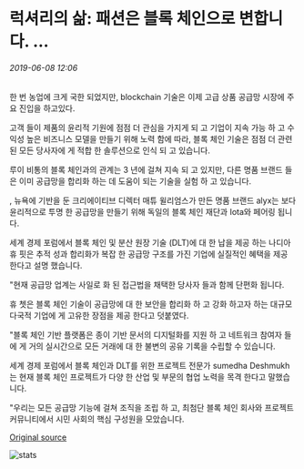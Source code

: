 # 럭셔리의 삶: 패션은 블록 체인으로 변합니다. ...

###### 2019-06-08 12:06

한 번 농업에 크게 국한 되었지만, blockchain 기술은 이제 고급 상품 공급망 시장에 주요 진입을 하고있다.

고객 들이 제품의 윤리적 기원에 점점 더 관심을 가지게 되 고 기업이 지속 가능 하 고 수익성 높은 비즈니스 모델을 만들기 위해 노력 함에 따라, 블록 체인 기술은 점점 더 관련 된 모든 당사자에 게 적합 한 솔루션으로 인식 되 고 있습니다.

루이 비통의 블록 체인과의 관계는 3 년에 걸쳐 지속 되 고 있지만, 다른 명품 브랜드 들은 이미 공급망을 합리화 하는 데 도움이 되는 기술을 실험 하 고 있습니다.

, 뉴욕에 기반을 둔 크리에이티브 디렉터 매튜 윌리엄스가 만든 명품 브랜드 alyx는 보다 윤리적으로 투명 한 공급망을 만들기 위해 독일의 블록 체인 재단과 Iota와 페어링 됩니다.

세계 경제 포럼에서 블록 체인 및 분산 원장 기술 (DLT)에 대 한 납을 제공 하는 나디아 휴 핏은 추적 성과 합리화가 복잡 한 공급망 구조를 가진 기업에 실질적인 혜택을 제공 한다고 설명 했습니다.

"현재 공급망 업계는 사일로 화 된 접근법을 채택한 당사자 들과 함께 단편화 됩니다.

휴 쳇은 블록 체인 기술이 공급망에 대 한 보안을 합리화 하 고 강화 하고자 하는 대규모 다국적 기업에 게 고유한 장점을 제공 한다고 덧붙였다.

"블록 체인 기반 플랫폼은 종이 기반 문서의 디지털화를 지원 하 고 네트워크 참여자 들에 게 거의 실시간으로 모든 거래에 대 한 불변의 공유 기록을 수립할 수 있습니다.

세계 경제 포럼에서 블록 체인과 DLT를 위한 프로젝트 전문가 sumedha Deshmukh는 현재 블록 체인 프로젝트가 다양 한 산업 및 부문의 협업 노력을 목격 한다고 말했습니다.

"우리는 모든 공급망 기능에 걸쳐 조직을 조립 하 고, 최첨단 블록 체인 회사와 프로젝트 커뮤니티에서 시민 사회의 핵심 구성원을 모았습니다.

[Original source](https://cointelegraph.com/news/life-of-luxury-fashion-turns-to-blockchain)

![stats](https://c.statcounter.com/11760860/0/a89fa40b/1/ "stats")